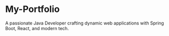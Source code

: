 # My-Portfolio
A passionate Java Developer crafting dynamic web applications with Spring Boot, React, and modern tech.
